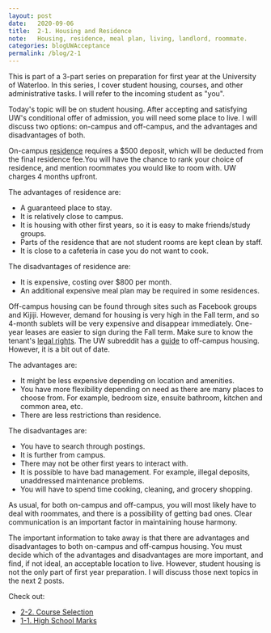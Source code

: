 ```yaml
---
layout: post
date:   2020-09-06
title:  2-1. Housing and Residence
note:   Housing, residence, meal plan, living, landlord, roommate.
categories: blogUWAcceptance
permalink: /blog/2-1
---
```

This is part of a 3-part series on preparation for first year at the University of Waterloo. In this series, I cover student housing, courses, and other administrative tasks. I will refer to the incoming student as "you".

Today's topic will be on student housing. After accepting and satisfying UW's conditional offer of admission, you will need some place to live. I will discuss two options: on-campus and off-campus, and the advantages and disadvantages of both.

On-campus [residence](https://uwaterloo.ca/housing/) requires a $500 deposit, which will be deducted from the final residence fee.You will have the chance to rank your choice of residence, and mention roommates you would like to room with. UW charges 4 months upfront.

The advantages of residence are:

* A guaranteed place to stay.
* It is relatively close to campus.
* It is housing with other first years, so it is easy to make friends/study groups.
* Parts of the residence that are not student rooms are kept clean by staff.
* It is close to a cafeteria in case you do not want to cook.

The disadvantages of residence are:

* It is expensive, costing over $800 per month.
* An additional expensive meal plan may be required in some residences.

Off-campus housing can be found through sites such as Facebook groups and Kijiji. However, demand for housing is very high in the Fall term, and so 4-month sublets will be very expensive and disappear immediately. One-year leases are easier to sign during the Fall term. Make sure to know the tenant's [legal rights](https://www.ontario.ca/page/renting-ontario-your-rights). The UW subreddit has a [guide](https://www.reddit.com/r/uwaterloo/wiki/index#wiki_off-campus_housing) to off-campus housing. However, it is a bit out of date.

The advantages are:

* It might be less expensive depending on location and amenities.
* You have more flexibility depending on need as there are many places to choose from. For example, bedroom size, ensuite bathroom, kitchen and common area, etc.
* There are less restrictions than residence.

The disadvantages are:

* You have to search through postings.
* It is further from campus.
* There may not be other first years to interact with.
* It is possible to have bad management. For example, illegal deposits, unaddressed maintenance problems.
* You will have to spend time cooking, cleaning, and grocery shopping.

As usual, for both on-campus and off-campus, you will most likely have to deal with roommates, and there is a possibility of getting bad ones. Clear communication is an important factor in maintaining house harmony.

The important information to take away is that there are advantages and disadvantages to both on-campus and off-campus housing. You must decide which of the advantages and disadvantages are more important, and find, if not ideal, an acceptable location to live. However, student housing is not the only part of first year preparation. I will discuss those next topics in the next 2 posts.

Check out:

* [2-2. Course Selection](/blog/2-2)
* [1-1. High School Marks](/blog/1-1)
